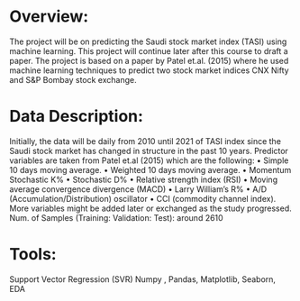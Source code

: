 # Overview:
The project will be on predicting the Saudi stock market index (TASI) using machine learning. This project will continue later after this course to draft a paper. The project is based on a paper by Patel et.al. (2015) where he used machine learning techniques to predict two stock market indices CNX Nifty and S&P Bombay stock exchange.

# Data Description:
 Initially, the data will be daily from 2010 until 2021 of TASI index since the Saudi stock market has changed in structure in the past 10 years. Predictor variables are taken from Patel et.al (2015) which are the following:
•	Simple 10 days moving average.
•	Weighted 10 days moving average.
•	Momentum Stochastic K%
•	Stochastic D%
•	Relative strength index (RSI)
•	Moving average convergence divergence (MACD)
•	Larry William’s R%
•	A/D (Accumulation/Distribution) oscillator
•	CCI (commodity channel index).
More variables might be added later or exchanged as the study progressed. 
Num. of Samples (Training: Validation: Test): around 2610

# Tools:
Support Vector Regression (SVR)
Numpy , Pandas, Matplotlib, Seaborn, EDA




